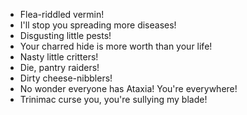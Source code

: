  - Flea-riddled vermin!
 - I'll stop you spreading more diseases!
 - Disgusting little pests!
 - Your charred hide is more worth than your life!
 - Nasty little critters!
 - Die, pantry raiders!
 - Dirty cheese-nibblers!
 - No wonder everyone has Ataxia! You're everywhere!
 - Trinimac curse you, you're sullying my blade!
